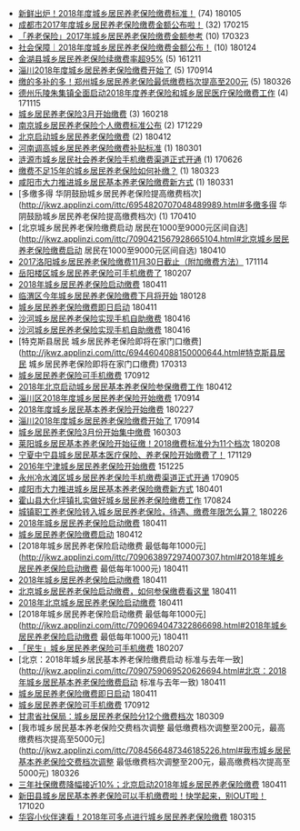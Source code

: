- [新鲜出炉！2018年度城乡居民养老保险缴费标准！](http://jkwz.applinzi.com/ittc/7055188601157977099.html#新鲜出炉！2018年度城乡居民养老保险缴费标准！) (74) 180105 
- [成都市2017年度城乡居民养老保险缴费金额公布啦！](http://jkwz.applinzi.com/ittc/6934867351727244293.html#成都市2017年度城乡居民养老保险缴费金额公布啦！) (32) 170215 
- [「养老保险」2017年城乡居民养老保险缴费金额参考](http://jkwz.applinzi.com/ittc/6948345776072819716.html#「养老保险」2017年城乡居民养老保险缴费金额参考) (10) 170323 
- [社会保障｜2018年度城乡居民养老保险缴费金额公布！](http://jkwz.applinzi.com/ittc/7062247508955104272.html#社会保障｜2018年度城乡居民养老保险缴费金额公布！) (10) 180124 
- [金湖县城乡居民养老保险续缴费率超95%](http://jkwz.applinzi.com/ittc/6910290885895259140.html#金湖县城乡居民养老保险续缴费率超95%) (5) 161211 
- [淄川2018年度城乡居民养老保险缴费开始了](http://jkwz.applinzi.com/ittc/7013100689545495568.html#淄川2018年度城乡居民养老保险缴费开始了) (5) 170914 
- [缴的多补的多！郑州城乡居民养老保险最低缴费档次提高至200元](http://jkwz.applinzi.com/ittc/7084853494622454794.html#缴的多补的多！郑州城乡居民养老保险最低缴费档次提高至200元) (5) 180326 
- [德州乐陵朱集镇全面启动2018年度养老保险和城乡居民医疗保险缴费工作](http://jkwz.applinzi.com/ittc/7036095001598100497.html#德州乐陵朱集镇全面启动2018年度养老保险和城乡居民医疗保险缴费工作) (4) 171115 
- [城乡居民养老保险3月开始缴费](http://jkwz.applinzi.com/ittc/6800084830268163076.html#城乡居民养老保险3月开始缴费) (3) 160218 
- [南京城乡居民养老保险个人缴费标准公布](http://jkwz.applinzi.com/ittc/7052568435223954449.html#南京城乡居民养老保险个人缴费标准公布) (2) 171229 
- [北京启动城乡居民养老保险缴费](http://jkwz.applinzi.com/ittc/7091043677378184198.html#北京启动城乡居民养老保险缴费) (2) 180412 
- [河南调高城乡居民养老保险缴费补贴标准](http://jkwz.applinzi.com/ittc/7075409955530474506.html#河南调高城乡居民养老保险缴费补贴标准) (1) 180301 
- [涟源市城乡居民社会养老保险手机缴费渠道正式开通](http://jkwz.applinzi.com/ittc/6983502061952828421.html#涟源市城乡居民社会养老保险手机缴费渠道正式开通) (1) 170626 
- [缴费不足15年的城乡居民养老保险如何补缴？](http://jkwz.applinzi.com/ittc/7083717585994777607.html#缴费不足15年的城乡居民养老保险如何补缴？) (1) 180323 
- [咸阳市大力推进城乡居民基本养老保险缴费新方式](http://jkwz.applinzi.com/ittc/7086542174969922577.html#咸阳市大力推进城乡居民基本养老保险缴费新方式) (1) 180331 
- [多缴多得 华阴鼓励城乡居民养老保险提高缴费档次](http://jkwz.applinzi.com/ittc/6954820707048489989.html#多缴多得 华阴鼓励城乡居民养老保险提高缴费档次) (1) 170410 
- [北京城乡居民养老保险缴费启动 居民在1000至9000元区间自选](http://jkwz.applinzi.com/ittc/7090421567928665104.html#北京城乡居民养老保险缴费启动 居民在1000至9000元区间自选)  180410 
- [2017洛阳城乡居民养老保险缴费11月30日截止（附加缴费方法）](http://jkwz.applinzi.com/ittc/7035771706445136912.html#2017洛阳城乡居民养老保险缴费11月30日截止（附加缴费方法）)  171114 
- [岳阳楼区城乡居民养老保险可手机缴费了](http://jkwz.applinzi.com/ittc/7067396403687326730.html#岳阳楼区城乡居民养老保险可手机缴费了)  180207 
- [2018年城乡居民养老保险启动缴费](http://jkwz.applinzi.com/ittc/7090554396079555594.html#2018年城乡居民养老保险启动缴费)  180411 
- [临渭区今年城乡居民养老保险缴费下月将开始](http://jkwz.applinzi.com/ittc/7063587763058639889.html#临渭区今年城乡居民养老保险缴费下月将开始)  180128 
- [城乡居民养老保险缴费即日启动](http://jkwz.applinzi.com/ittc/7090680275711558666.html#城乡居民养老保险缴费即日启动)  180411 
- [沙河城乡居民养老保险实现手机自助缴费](http://jkwz.applinzi.com/ittc/7092534032762143754.html#沙河城乡居民养老保险实现手机自助缴费)  180416 
- [沙河城乡居民养老保险实现手机自助缴费](http://jkwz.applinzi.com/ittc/7092529906682692618.html#沙河城乡居民养老保险实现手机自助缴费)  180416 
- [特克斯县居民 城乡居民养老保险即将在家门口缴费](http://jkwz.applinzi.com/ittc/6944604088150000644.html#特克斯县居民 城乡居民养老保险即将在家门口缴费)  170313 
- [城乡居民养老保险可手机缴费](http://jkwz.applinzi.com/ittc/7012337679990260496.html#城乡居民养老保险可手机缴费)  170912 
- [2018年北京启动城乡居民基本养老保险参保缴费工作](http://jkwz.applinzi.com/ittc/7091040425295217680.html#2018年北京启动城乡居民基本养老保险参保缴费工作)  180412 
- [淄川区2018年度城乡居民养老保险开始缴费](http://jkwz.applinzi.com/ittc/7013093326813922065.html#淄川区2018年度城乡居民养老保险开始缴费)  170914 
- [2018年度城乡居民基本养老保险开始缴费](http://jkwz.applinzi.com/ittc/7074864658089772039.html#2018年度城乡居民基本养老保险开始缴费)  180227 
- [淄川2018年度城乡居民养老保险缴费开始了](http://jkwz.applinzi.com/ittc/7013203798309470992.html#淄川2018年度城乡居民养老保险缴费开始了)  170914 
- [城乡居民养老保险3月份开始集中缴费](http://jkwz.applinzi.com/ittc/6805449342227858436.html#城乡居民养老保险3月份开始集中缴费)  160303 
- [莱阳城乡居民基本养老保险开始征缴！2018缴费标准分为11个档次](http://jkwz.applinzi.com/ittc/7067802163151897611.html#莱阳城乡居民基本养老保险开始征缴！2018缴费标准分为11个档次)  180208 
- [宁夏中宁县城乡居民基本医疗保险、养老保险开始缴费了！](http://jkwz.applinzi.com/ittc/7041426141385065489.html#宁夏中宁县城乡居民基本医疗保险、养老保险开始缴费了！)  171129 
- [2016年宁津城乡居民养老保险开始缴费](http://jkwz.applinzi.com/ittc/6779682692287431685.html#2016年宁津城乡居民养老保险开始缴费)  151225 
- [永州冷水滩区城乡居民养老保险手机缴费渠道正式开通](http://jkwz.applinzi.com/ittc/7009761610577740816.html#永州冷水滩区城乡居民养老保险手机缴费渠道正式开通)  170905 
- [咸阳市大力推进城乡居民基本养老保险缴费新方式](http://jkwz.applinzi.com/ittc/7086942122915922960.html#咸阳市大力推进城乡居民基本养老保险缴费新方式)  180401 
- [霍山县大化坪镇扎实做好城乡居民养老保险缴费工作](http://jkwz.applinzi.com/ittc/7005188017114055440.html#霍山县大化坪镇扎实做好城乡居民养老保险缴费工作)  170824 
- [城镇职工养老保险转入城乡居民养老保险，待遇、缴费年限怎么算？](http://jkwz.applinzi.com/ittc/7074341642851320849.html#城镇职工养老保险转入城乡居民养老保险，待遇、缴费年限怎么算？)  180226 
- [2018年城乡居民养老保险启动缴费](http://jkwz.applinzi.com/ittc/7090659077682365450.html#2018年城乡居民养老保险启动缴费)  180411 
- [城乡居民养老保险缴费启动](http://jkwz.applinzi.com/ittc/7091044968334623754.html#城乡居民养老保险缴费启动)  180412 
- [2018年城乡居民养老保险启动缴费 最低每年1000元](http://jkwz.applinzi.com/ittc/7090638972974007307.html#2018年城乡居民养老保险启动缴费 最低每年1000元)  180411 
- [2018年城乡居民养老保险启动缴费](http://jkwz.applinzi.com/ittc/7090659500052972550.html#2018年城乡居民养老保险启动缴费)  180411 
- [北京城乡居民养老保险启动缴费，如何参保缴费看这里](http://jkwz.applinzi.com/ittc/7090852235569529866.html#北京城乡居民养老保险启动缴费，如何参保缴费看这里)  180411 
- [2018年北京城乡居民养老保险启动缴费](http://jkwz.applinzi.com/ittc/7090612110998635530.html#2018年北京城乡居民养老保险启动缴费)  180411 
- [2018年城乡居民养老保险启动缴费 最低每年1000元](http://jkwz.applinzi.com/ittc/7090694047322866698.html#2018年城乡居民养老保险启动缴费 最低每年1000元)  180411 
- [「民生」城乡居民养老保险可手机缴费](http://jkwz.applinzi.com/ittc/7067362483033867270.html#「民生」城乡居民养老保险可手机缴费)  180207 
- [北京：2018年城乡居民基本养老保险缴费启动 标准与去年一致](http://jkwz.applinzi.com/ittc/7090759069520626694.html#北京：2018年城乡居民基本养老保险缴费启动 标准与去年一致)  180411 
- [城乡居民养老保险缴费即日启动](http://jkwz.applinzi.com/ittc/7090674419527844870.html#城乡居民养老保险缴费即日启动)  180411 
- [城乡居民养老保险可手机缴费](http://jkwz.applinzi.com/ittc/7012337679994454800.html#城乡居民养老保险可手机缴费)  170912 
- [甘肃省社保局：城乡居民养老保险分12个缴费档次](http://jkwz.applinzi.com/ittc/7078434587686732810.html#甘肃省社保局：城乡居民养老保险分12个缴费档次)  180309 
- [我市城乡居民基本养老保险交费档次调整 最低缴费档次调整至200元，最高缴费档次提高至5000元](http://jkwz.applinzi.com/ittc/7084566487346185226.html#我市城乡居民基本养老保险交费档次调整 最低缴费档次调整至200元，最高缴费档次提高至5000元)  180326 
- [三年社保缴费降幅接近10%；北京启动2018年城乡居民养老保险缴费](http://jkwz.applinzi.com/ittc/7090387566815872010.html#三年社保缴费降幅接近10%；北京启动2018年城乡居民养老保险缴费)  180411 
- [新田县城乡居民基本养老保险可以手机缴费啦！快学起来，别OUT啦！](http://jkwz.applinzi.com/ittc/7026594328271651857.html#新田县城乡居民基本养老保险可以手机缴费啦！快学起来，别OUT啦！)  171020 
- [华容小伙伴速看！2018年可多点进行城乡居民养老保险缴费](http://jkwz.applinzi.com/ittc/7080732447212045329.html#华容小伙伴速看！2018年可多点进行城乡居民养老保险缴费)  180315 
